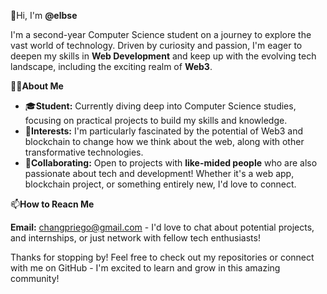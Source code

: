 👋Hi, I'm **@elbse**

I'm a second-year Computer Science student on a journey to explore the vast world of technology.
  Driven by curiosity and passion, I'm eager to deepen my skills in **Web Development** and keep up with the evolving 
  tech landscape, including the exciting realm of **Web3**.


👩‍💻**About Me**
- 🎓**Student:** Currently diving deep into Computer Science studies, focusing on practical projects to build my skills and knowledge.
- 👀**Interests:** I'm particularly fascinated by the potential of Web3 and blockchain to change how we think about the web, along with other transformative technologies.
- 💞️**Collaborating:** Open to projects with **like-mided people** who are also passionate about tech and development! Whether it's a web app, blockchain project, or something entirely new, I'd love to connect.


📫**How to Reacn Me**

**Email:** changpriego@gmail.com - I'd love to chat about potential projects, and internships, or just network with fellow tech enthusiasts!


Thanks for stopping by! Feel free to check out my repositories or connect with me on GitHub - I'm excited to learn and grow in this amazing community!
